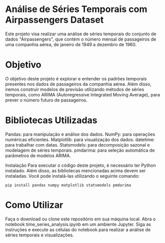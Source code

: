 # Análise de Séries Temporais com Airpassengers Dataset
Este projeto visa realizar uma análise de séries temporais do conjunto de dados "Airpassengers", que contém o número mensal de passageiros de uma companhia aérea, de janeiro de 1949 a dezembro de 1960.

# Objetivo
O objetivo deste projeto é explorar e entender os padrões temporais presentes nos dados de passageiros da companhia aérea. Além disso, iremos construir modelos de previsão utilizando métodos de séries temporais, como ARIMA (Autoregressive Integrated Moving Average), para prever o número futuro de passageiros.

# Bibliotecas Utilizadas
Pandas: para manipulação e análise dos dados.
NumPy: para operações numéricas eficientes.
Matplotlib: para visualização dos dados.
datetime: para trabalhar com datas.
Statsmodels: para decomposição sazonal e modelagem de séries temporais.
pmdarima: para seleção automática de parâmetros de modelos ARIMA.

Instalação
Para executar o código deste projeto, é necessário ter Python instalado. Além disso, as bibliotecas mencionadas acima devem ser instaladas. Você pode instalá-las utilizando o seguinte comando:
```
pip install pandas numpy matplotlib statsmodels pmdarima
```

# Como Utilizar
Faça o download ou clone este repositório em sua máquina local.
Abra o notebook time_series_analysis.ipynb em um ambiente Jupyter.
Siga as instruções e execute as células do notebook para realizar a análise de séries temporais e visualizações.
